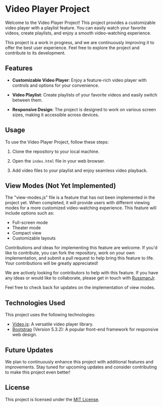 # Video Player Project

Welcome to the Video Player Project! This project provides a customizable video player with a playlist feature. You can easily watch your favorite videos, create playlists, and enjoy a smooth video-watching experience.

This project is a work in progress, and we are continuously improving it to offer the best user experience. Feel free to explore the project and contribute to its development.

## Features

- **Customizable Video Player**: Enjoy a feature-rich video player with controls and options for your convenience.

- **Video Playlist**: Create playlists of your favorite videos and easily switch between them.

- **Responsive Design**: The project is designed to work on various screen sizes, making it accessible across devices.

## Usage

To use the Video Player Project, follow these steps:

1. Clone the repository to your local machine.

2. Open the `index.html` file in your web browser.

3. Add video files to your playlist and enjoy seamless video playback.

## View Modes (Not Yet Implemented)

The "view-modes.js" file is a feature that has not been implemented in the project yet. When completed, it will provide users with different viewing modes for a more customized video-watching experience. This feature will include options such as:

- Full-screen mode
- Theater mode
- Compact view
- Customizable layouts

Contributions and ideas for implementing this feature are welcome. If you'd like to contribute, you can fork the repository, work on your own implementation, and submit a pull request to help bring this feature to life. Your contributions will be greatly appreciated!

We are actively looking for contributors to help with this feature. If you have any ideas or would like to collaborate, please get in touch with [RussmanJr](https://github.com/RussmanJr).

Feel free to check back for updates on the implementation of view modes.

## Technologies Used

This project uses the following technologies:

- [Video.js](https://videojs.com): A versatile video player library.
- [Bootstrap](https://getbootstrap.com) (Version 5.3.2): A popular front-end framework for responsive web design.

## Future Updates

We plan to continuously enhance this project with additional features and improvements. Stay tuned for upcoming updates and consider contributing to make this project even better!

## License

This project is licensed under the [MIT License](LICENSE).
